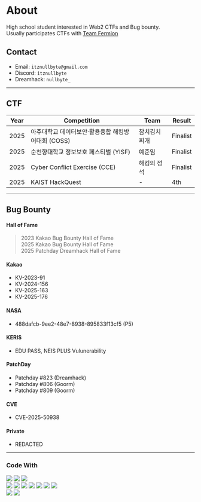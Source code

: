 # About
High school student interested in Web2 CTFs and Bug bounty.  
Usually participates CTFs with [Team Fermion]()

## Contact

- Email: `itznullbyte@gmail.com`
- Discord: `itznullbyte`
- Dreamhack: `nullbyte_`

---

## CTF
| Year | Competition | Team | Result |
|------|------------|------|--------|
| 2025 | 아주대학교 데이터보안·활용융합 해킹방어대회 (COSS) | 참치김치찌개 | Finalist |
| 2025 | 순천향대학교 정보보호 페스티벌 (YISF) | 예준임 | Finalist |
| 2025 | Cyber Conflict Exercise (CCE) | 해킹의 정석 | Finalist |
| 2025 | KAIST HackQuest | - | 4th |

---

## Bug Bounty
#### Hall of Fame
> 2023 Kakao Bug Bounty Hall of Fame  
> 2025 Kakao Bug Bounty Hall of Fame  
> 2025 Patchday Dreamhack Hall of Fame

#### Kakao
- KV-2023-91
- KV-2024-156
- KV-2025-163
- KV-2025-176

#### NASA
- 488dafcb-9ee2-48e7-8938-895833f13cf5 (P5)

#### KERIS
- EDU PASS, NEIS PLUS Vulunerability

#### PatchDay
- Patchday #823 (Dreamhack)
- Patchday #806 (Goorm)
- Patchday #809 (Goorm)

#### CVE
- CVE-2025-50938

#### Private
- REDACTED

---

### Code With
<div class="flex-badges">
  <img src="https://img.shields.io/badge/Node.js-339933?style=for-the-badge&logo=Node.js&logoColor=white"/>
  <img src="https://img.shields.io/badge/Python-3766AB?style=for-the-badge&logo=Python&logoColor=white"/>
  <img src="https://img.shields.io/badge/typescript-3178C6?style=for-the-badge&logo=typescript&logoColor=FFFFFF" />
</div>
<div class="flex-badges">
  <img src="https://img.shields.io/badge/Html-E34F26?style=for-the-badge&logo=html5&logoColor=white"/>
  <img src="https://img.shields.io/badge/css-1572B6?style=for-the-badge&logo=css3&logoColor=white">  
  <img src="https://img.shields.io/badge/React TS-61DAFB?style=for-the-badge&logo=React&logoColor=white"/>
  <img src="https://img.shields.io/badge/Electron-47848F?style=for-the-badge&logo=Electron&logoColor=white"/>
  <img src="https://img.shields.io/badge/Express-000000?style=for-the-badge&logo=Express&logoColor=white"/>
  <img src="https://img.shields.io/badge/NestJs-E0234E?style=for-the-badge&logo=NestJs&logoColor=white"/>  
  <img src="https://img.shields.io/badge/MongoDB-47A248?style=for-the-badge&logo=mongodb&logoColor=white" />
</div>
<div class="flex-badges">
  <img src="https://img.shields.io/badge/Github-181717?style=for-the-badge&logo=github&logoColor=white"/>
  <img src="https://img.shields.io/badge/Git-F05032?style=for-the-badge&logo=git&logoColor=white"/>
</div>
